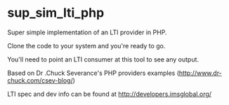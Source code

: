 sup_sim_lti_php
===============

Super simple implementation of an LTI provider in PHP.

Clone the code to your system and you're ready to go.

You'll need to point an LTI consumer at this tool to see any output.

Based on Dr .Chuck Severance's PHP providers examples (http://www.dr-chuck.com/csev-blog/)

LTI spec and dev info can be found at http://developers.imsglobal.org/
